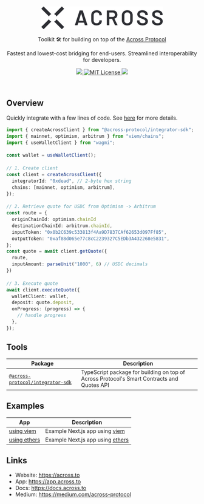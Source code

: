 <br/>

<p align="center">
  <a href="https://across.to">
      <picture>
        <source media="(prefers-color-scheme: dark)" srcset="https://raw.githubusercontent.com/across-protocol/toolkit/refs/heads/master/.github/across-logo-dark.png">
        <img alt="across logo" src="https://raw.githubusercontent.com/across-protocol/toolkit/refs/heads/master/.github/across-logo-light.png" width="auto" height="60">
      </picture>
</a>
</p>

<p align="center">
  Toolkit  🛠️ for building on top of the <a href="https://across.to">Across Protocol</a> 
<p>
<p align="center">
  Fastest and lowest-cost bridging for end-users. Streamlined interoperability for developers.
</p>

<p align="center">
  <a href="https://discord.across.to" target="_blank" rel="noreferrer">
    <img src="https://img.shields.io/badge/Chat%20on-Discord-%235766f2" />
  </a>
  <a href="https://github.com/across-protocol/toolkit/blob/master/LICENSE">
    <picture>
      <source media="(prefers-color-scheme: dark)" srcset="https://img.shields.io/badge/license-AGPL-21262d?style=flat">
      <img src="https://img.shields.io/badge/license-AGPL-f6f8fa?style=flat" alt="MIT License">
    </picture>
  </a>
  <a href="https://twitter.com/AcrossProtocol/" target="_blank" rel="noreferrer">
    <img src="https://img.shields.io/twitter/follow/AcrossProtocol?style=social"/>
  </a>
</p>

<br>

## Overview

Quickly integrate with a few lines of code. See [here](./packages/sdk/README.md) for more details.

```ts
import { createAcrossClient } from "@across-protocol/integrator-sdk";
import { mainnet, optimism, arbitrum } from "viem/chains";
import { useWalletClient } from "wagmi";

const wallet = useWalletClient();

// 1. Create client
const client = createAcrossClient({
  integratorId: "0xdead", // 2-byte hex string
  chains: [mainnet, optimism, arbitrum],
});

// 2. Retrieve quote for USDC from Optimism -> Arbitrum
const route = {
  originChainId: optimism.chainId
  destinationChainId: arbitrum.chainId,
  inputToken: "0x0b2C639c533813f4Aa9D7837CAf62653d097Ff85",
  outputToken: "0xaf88d065e77c8cC2239327C5EDb3A432268e5831",
};
const quote = await client.getQuote({
  route,
  inputAmount: parseUnit("1000", 6) // USDC decimals
})

// 3. Execute quote
await client.executeQuote({
  walletClient: wallet,
  deposit: quote.deposit,
  onProgress: (progress) => {
    // handle progress
  },
});
```

## Tools

| Package                                                       | Description                                                                                |
| ------------------------------------------------------------- | ------------------------------------------------------------------------------------------ |
| [`@across-protocol/integrator-sdk`](./packages/sdk/README.md) | TypeScript package for building on top of Across Protocol's Smart Contracts and Quotes API |

## Examples

| App                                | Description                          |
| ---------------------------------- | ------------------------------------ |
| [using viem](./apps/example/app)   | Example Next.js app using [viem]()   |
| [using ethers](./apps/example/app) | Example Next.js app using [ethers]() |

## Links

- Website: <https://across.to>
- App: <https://app.across.to>
- Docs: <https://docs.across.to>
- Medium: <https://medium.com/across-protocol>
